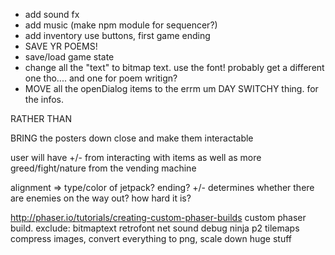 - add sound fx
- add music (make npm module for sequencer?)
- add inventory use buttons, first game ending
- SAVE YR POEMS!
- save/load game state
- change all the "text" to bitmap text. use the font! probably get a different one tho.... and one for poem writign?
- MOVE all the openDialog items to the errm um DAY SWITCHY thing. for the infos. 




RATHER THAN 

BRING the posters down close and make them interactable


user will have +/- from interacting with items
as well as more greed/fight/nature from the vending machine

alignment => type/color of jetpack? ending?
+/- determines whether there are enemies on the way out? how hard it is?



http://phaser.io/tutorials/creating-custom-phaser-builds
custom phaser build. exclude: 
bitmaptext retrofont net sound debug ninja p2 tilemaps
compress images, convert everything to png, scale down huge stuff